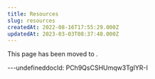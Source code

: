 ```yaml
---
title: Resources
slug: resources
createdAt: 2022-08-16T17:55:29.000Z
updatedAt: 2023-03-03T08:37:48.000Z
---
```


This page has been moved to [](docId\:IsOkCjvE5sqGHcaamSB7X).

---undefineddocId: PCh9QsCSHUmqw3TgIYR-I
